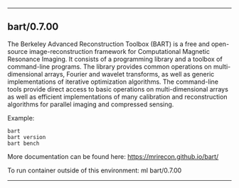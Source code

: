 
----------------------------------
## bart/0.7.00 ##
The Berkeley Advanced Reconstruction Toolbox (BART) is a free and open-source image-reconstruction framework for Computational Magnetic Resonance Imaging. It consists of a programming library and a toolbox of command-line programs. The library provides common operations on multi-dimensional arrays, Fourier and wavelet transforms, as well as generic implementations of iterative optimization algorithms. The command-line tools provide direct access to basic operations on multi-dimensional arrays as well as efficient implementations of many calibration and reconstruction algorithms for parallel imaging and compressed sensing.

Example:
```
bart
bart version
bart bench
```

More documentation can be found here: https://mrirecon.github.io/bart/

To run container outside of this environment: ml bart/0.7.00

----------------------------------
